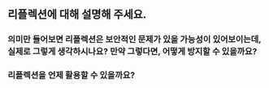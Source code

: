## 리플렉션에 대해 설명해 주세요.

### 의미만 들어보면 리플렉션은 보안적인 문제가 있을 가능성이 있어보이는데, 실제로 그렇게 생각하시나요? 만약 그렇다면, 어떻게 방지할 수 있을까요?


### 리플렉션을 언제 활용할 수 있을까요?
